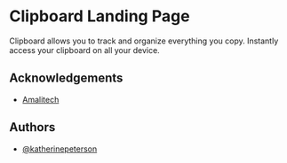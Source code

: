 
# Clipboard Landing Page

Clipboard allows you to track and organize everything you copy. Instantly access your clipboard on all your device.

## Acknowledgements

 - [Amalitech](https://Amalitech.org)

## Authors

- [@katherinepeterson](https://www.github.com/octokatherine)

